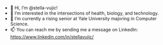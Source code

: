 - 👋 Hi, I’m @stella-vujic!
- 👀 I’m interested in the intersections of health, biology, and technology.
- 🌱 I’m currently a rising senior at Yale University majoring in Computer Science.
- 📫 You can reach me by sending me a message on LinkedIn: https://www.linkedin.com/in/stellavujic/

<!---
stella-vujic/stella-vujic is a ✨ special ✨ repository because its `README.md` (this file) appears on your GitHub profile.
You can click the Preview link to take a look at your changes.
--->
